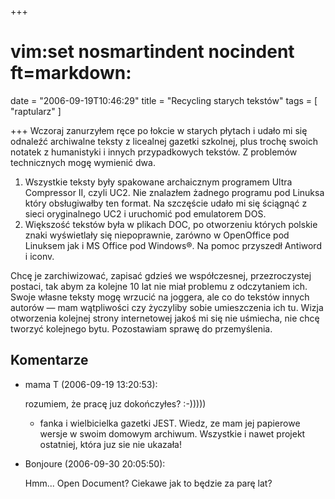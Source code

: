+++
# vim:set nosmartindent nocindent ft=markdown:
date = "2006-09-19T10:46:29"
title = "Recycling starych tekstów"
tags = [ "raptularz" ]

+++
Wczoraj zanurzyłem ręce po łokcie w starych płytach i udało mi się odnaleźć
archiwalne teksty z licealnej gazetki szkolnej, plus trochę swoich notatek z
humanistyki i innych przypadkowych tekstów. Z problemów technicznych mogę
wymienić dwa.

<!--more-->

  1. Wszystkie teksty były spakowane archaicznym programem Ultra Compressor II,
     czyli UC2. Nie znalazłem żadnego programu pod Linuksa który obsługiwałby
     ten format. Na szczęście udało mi się ściągnąć z sieci oryginalnego UC2
     i uruchomić pod emulatorem DOS.
  2. Większość tekstów była w plikach DOC, po otworzeniu których polskie znaki
     wyświetlały się niepoprawnie, zarówno w OpenOffice pod Linuksem jak i MS
     Office pod Windows®. Na pomoc przyszedł Antiword i iconv.

Chcę je zarchiwizować, zapisać gdzieś we współczesnej, przezroczystej postaci,
tak abym za kolejne 10 lat nie miał problemu z odczytaniem ich. Swoje własne
teksty mogę wrzucić na joggera, ale co do tekstów innych autorów ― mam
wątpliwości czy życzyliby sobie umieszczenia ich tu. Wizja otworzenia kolejnej
strony internetowej jakoś mi się nie uśmiecha, nie chcę tworzyć kolejnego
bytu. Pozostawiam sprawę do przemyślenia.

## Komentarze

* mama T (2006-09-19 13:20:53): <p>rozumiem, że pracę juz dokończyłes? :-)))))
  - fanka i wielbicielka gazetki JEST. Wiedz, ze mam jej papierowe wersje w
  swoim domowym archiwum. Wszystkie i nawet projekt ostatniej, która juz sie nie
  ukazała!</p>
* Bonjoure (2006-09-30 20:05:50): <p>Hmm... Open Document? Ciekawe jak to będzie
  za parę lat?</p>
